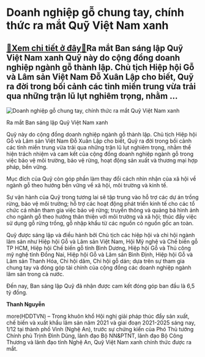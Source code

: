 Doanh nghiệp gỗ chung tay, chính thức ra mắt Quỹ Việt Nam xanh
==============================================================

[:gift:Xem chi tiết ở đây:gift:](https://hddtvn.com/doanh-nghiep-go-chung-tay-chinh-thuc-ra-mat-quy-viet-nam-xanh/)Ra mắt Ban sáng lập Quỹ Việt Nam xanh Quỹ này do cộng đồng doanh nghiệp ngành gỗ thành lập. Chủ tịch Hiệp hội Gỗ và Lâm sản Việt Nam Đỗ Xuân Lập cho biết, Quỹ ra đời trong bối cảnh các tỉnh miền trung vừa trải qua những trận lũ lụt nghiêm trọng, nhằm …
------------------------------------------------------------------------------------------------------------------------------------------------------------------------------------------------------------------------------------------------------------





![Doanh nghiệp gỗ chung tay, chính thức ra mắt Quỹ Việt Nam xanh](https://hddtvn.com/wp-content/uploads/2021/01/3408_ra_mYt_quY_vn_xanh.jpg "Doanh nghiệp gỗ chung tay, chính thức ra mắt Quỹ Việt Nam xanh")


 Ra mắt Ban sáng lập Quỹ Việt Nam xanh



Quỹ này do cộng đồng doanh nghiệp ngành gỗ thành lập. Chủ tịch Hiệp hội Gỗ và Lâm sản Việt Nam Đỗ Xuân Lập cho biết, Quỹ ra đời trong bối cảnh các tỉnh miền trung vừa trải qua những trận lũ lụt nghiêm trọng, nhằm thể hiện trách nhiệm và cam kết của cộng đồng doanh nghiệp ngành gỗ trong việc bảo vệ môi trường, bảo vệ rừng, hoạt động sản xuất và thương mại hợp pháp, bền vững.


Mục đích của Quỹ còn góp phần làm thay đổi cách nhìn nhận của xã hội về ngành gỗ theo hướng bền vững về xã hội, môi trường và kinh tế.


Sự vận hành của Quỹ trong tương lai sẽ tập trung vào hỗ trợ các dự án trồng rừng, bảo vệ môi trường; hỗ trợ các hoạt động phát triển kinh tế cho các tổ chức cá nhân tham gia việc bảo vệ rừng; truyền thông và quảng bá hình ảnh cho ngành gỗ theo hướng thân thiện với môi trường và xã hội; thúc đẩy việc sử dụng gỗ rừng trồng, gỗ nhập khẩu từ các nguồn có nguồn gốc an toàn.


Quỹ được sáng lập và điều hành bởi Chủ tịch các hiệp hội và chi hội ngành lâm sản như Hiệp hội Gỗ và Lâm sản Việt Nam, Hội Mỹ nghệ và Chế biến gỗ TP HCM, Hiệp hội Chế biến gỗ tỉnh Bình Dương, Hiệp hội Gỗ và Thủ công mỹ nghệ tỉnh Đồng Nai, Hiệp hội Gỗ và Lâm sản Bình Định, Hiệp hội Gỗ và Lâm sản Thanh Hóa, Chi hội dăm, Chi hội gỗ dán; dựa trên sự tham gia chung tay và đóng góp tài chính của cộng đồng các doanh nghiệp ngành lâm sản trong cả nước.


Đến nay, Ban sáng lập Quỹ đã nhận được cam kết đóng góp ban đầu là 6,5 tỷ đồng.




**Thanh Nguyễn**



more(HDDTVN) – Trong khuôn khổ Hội nghị giải pháp thúc đẩy sản xuất, chế biến và xuất khẩu lâm sản năm 2021 và giai đoạn 2021-2025 sáng nay, 1/12 tại thành phố Vinh (Nghệ An), trước sự chứng kiến của Phó Thủ tướng Chính phủ Trịnh Đình Dũng, lãnh đạo Bộ NN&PTNT, lãnh đạo Bộ Công Thương và lãnh đạo tỉnh Nghệ An, Quỹ Việt Nam xanh chính thức được ra mắt.

